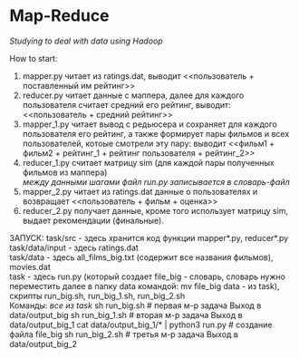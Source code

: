 # Map-Reduce

*Studying to deal with data using Hadoop*

How to start:

1. mapper.py читает из ratings.dat, выводит <<пользователь + поставленный им рейтинг>>
2. reducer.py читает данные с маппера, далее для каждого пользователя считает средний его рейтинг, выводит: <<пользователь + средний рейтинг>>
3. mapper_1.py читает вывод с редьюсера и сохраняет для каждого пользователя его рейтинг, а также формирует пары фильмов и всех пользователей, котоые смотрели эту пару: выводит <<фильм1 + фильм2 + рейтинг_1 + рейтинг пользователя + рейтинг_2>>
4. reducer_1.py считает матрицу sim (для каждой пары полученных фильмов из маппера)  
*между данными шагами файл run.py записывается в словарь-файл*
5. mapper_2.py читает из ratings.dat данные о пользователях и возвращает <<пользователь + фильм + оценка>>
6. reducer_2.py получает данные, кроме того использует матрицу sim, выдает рекомендации (финальные).

ЗАПУСК:
        task/src - здесь хранится код функции mapper*.py, reducer*.py  
        task/data/input - здесь ratings.dat  
        task/data - здесь all_films_big.txt (содержит все названия фильмов), movies.dat  
        task - здесь run.py (который создает file_big - словарь, словарь нужно переместить далее в папку data командой: mv file_big data - из task), скрипты run_big.sh, run_big_1.sh, run_big_2.sh  
	Команды: *все из task*
	sh run_big.sh # первая м-р задача
	Выход в data/output_big
	sh run_big_1.sh # вторая м-р задача
	Выход в data/output_big_1
	cat data/output_big_1/* | python3 run.py # создание файла file_big
	sh run_big_2.sh # третья м-р задача
	Выход в data/output_big_2
